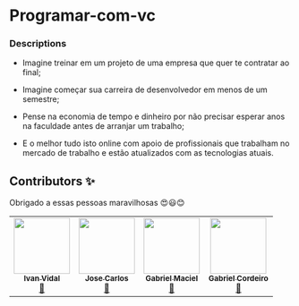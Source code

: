 # Programar-com-vc

### Descriptions 

- Imagine treinar em um projeto de uma empresa que quer te contratar ao final;

- Imagine começar sua carreira de desenvolvedor em menos de um semestre;

- Pense na economia de tempo e dinheiro por não precisar esperar anos na faculdade antes de arranjar um trabalho;

- E o melhor tudo isto online com apoio de profissionais que trabalham no mercado de trabalho e estão atualizados com as tecnologias atuais.

## Contributors ✨
Obrigado a essas pessoas maravilhosas :heart_eyes::smiley::blush:

<table>
  <tr>
    <td align="center"><a href="https://github.com/Ivan-Vidal" target="blank"><img src="https://avatars2.githubusercontent.com/u/68352318?s=400&u=33f6491119efded534c45fff1d42657b60619e9e&v=4" width="100px;" alt=""/><br /><sub><b>Ivan Vidal</b></sub></a><br /><a href="https://github.com/all-contributors/all-contributors/commits?author=Ivan-Vidal" title="Documentation">📖</a></td>
    <td align="center"><a href="https://github.com/zecarloz" target="blank"><img src="https://avatars1.githubusercontent.com/u/24412187?s=460&u=4df7b56f86aeafcdabc4c35593c349461fbe4ea3&v=4" width="100px;" alt=""/><br /><sub><b>Jose Carlos</b></sub></a><br /><a href="https://github.com/all-contributors/all-contributors/commits?author=zecarloz" title="Documentation">📖</a></td>
    <td align="center"><a href="https://github.com/Nixoff" target="blank"><img src="https://avatars0.githubusercontent.com/u/56452984?s=460&u=c5b9d9097f1fc873b414ae1ac6ee107af2f84034&v=4" width="100" alt=""/><br /><sub><b>Gabriel Maciel</b></sub></a><br /><a href="https://github.com/all-contributors/all-contributors/commits?author=Nixoff" title="Documentation">📖</a></td> 
    <td align="center"><a href="https://github.com/ga-prog20" target="blank"><img src="https://avatars0.githubusercontent.com/u/61214205?s=460&v=4" width="100" alt=""/><br /><sub><b>Gabriel Cordeiro</b></sub></a><br /><a href="https://github.com/all-contributors/all-contributors/commits?author=ga-prog20" title="Documentation">📖</a></td> 
  </tr>
</table>
